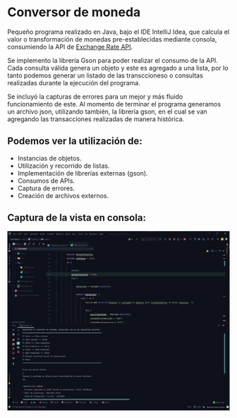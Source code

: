 <h1> Conversor de moneda </h1> 

Pequeño programa realizado en Java, bajo el IDE IntelliJ Idea, que calcula el valor o transformación de monedas 
pre-establecidas mediante consola, consumiendo la API de [Exchange Rate API](https://www.exchangerate-api.com/).

Se implemento la librería Gson para poder realizar el consumo de la API.
Cada consulta válida genera un objeto y este es agregado a una lista, por lo tanto podemos 
generar un listado de las transccioneso o consultas realizadas durante la ejecución del programa.

Se incluyó la capturas de errores para un mejor y más fluido funcionamiento de este.
Al momento de terminar el programa generamos un archivo json, utilizando también, 
la librería gson, en el cual se van agregando las transacciones realizadas de manera histórica.

## Podemos ver la utilización de: </h2>
- Instancias de objetos.
- Utilización y recorrido de listas.
- Implementación de librerías externas (gson).
- Consumos de APIs.
- Captura de errores.
- Creación de archivos externos.


<h2> Captura de la vista en consola: </h2>

![Imagen del conversor en consola!](src/img/conversor.jpg "Conversor trabajando en consola")

